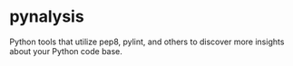 pynalysis
=========

Python tools that utilize pep8, pylint, and others to discover more insights about your Python code base.
